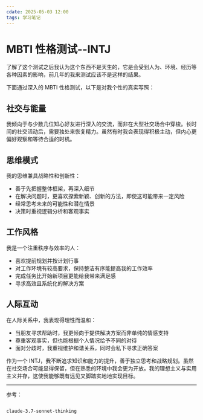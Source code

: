 ```yaml
---
cdate: 2025-05-03 12:00
tags: 学习笔记 
---
```


# MBTI 性格测试--INTJ

了解了这个测试之后我认为这个东西不是天生的，它是会受到人为、环境、经历等各种因素的影响，前几年的我来测试应该不是这样的结果。

下面通过深入的 MBTI 性格测试，以下是对我个性的真实写照：

## 社交与能量

我倾向于与少数几位知心好友进行深入的交流，而非在大型社交场合中穿梭。长时间的社交活动后，需要独处来恢复精力。虽然有时我会表现得积极主动，但内心更偏好观察和等待合适的时机。

## 思维模式

我的思维兼具战略性和创新性：

- 善于先把握整体框架，再深入细节
- 在解决问题时，更喜欢探索新颖、创新的方法，即使这可能带来一定风险
- 经常思考未来的可能性和潜在情景
- 决策时重视逻辑分析和客观事实

## 工作风格

我是一个注重秩序与效率的人：

- 喜欢提前规划并按计划行事
- 对工作环境有较高要求，保持整洁有序能提高我的工作效率
- 完成任务比开始新项目更能给我带来满足感
- 寻求高效且系统化的解决方案

## 人际互动

在人际关系中，我表现得理性而温和：

- 当朋友寻求帮助时，我更倾向于提供解决方案而非单纯的情感支持
- 尊重客观事实，但也能根据个人情况给予不同的对待
- 面对分歧时，我重视维护和谐关系，同时会私下寻求正确答案

作为一个 INTJ，我不断追求知识和能力的提升，善于独立思考和战略规划。虽然在社交场合可能显得保留，但在熟悉的环境中我会更为开放。我的理想主义与实用主义并存，这使我能够既有远见又脚踏实地地实现目标。

---

参考：

```

claude-3.7-sonnet-thinking

```